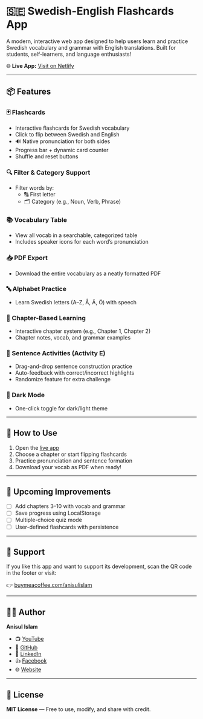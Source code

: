 # 🇸🇪 Swedish-English Flashcards App

A modern, interactive web app designed to help users learn and practice Swedish vocabulary and grammar with English translations. Built for students, self-learners, and language enthusiasts!

🌐 **Live App:** [Visit on Netlify](https://swedish-yki-test.netlify.app/)

---

## 📦 Features

### 🃏 Flashcards
- Interactive flashcards for Swedish vocabulary
- Click to flip between Swedish and English
- 🔊 Native pronunciation for both sides
- Progress bar + dynamic card counter
- Shuffle and reset buttons

### 🔍 Filter & Category Support
- Filter words by:
  - 🔠 First letter
  - 🗂 Category (e.g., Noun, Verb, Phrase)

### 📚 Vocabulary Table
- View all vocab in a searchable, categorized table
- Includes speaker icons for each word’s pronunciation

### 📥 PDF Export
- Download the entire vocabulary as a neatly formatted PDF

### 🔤 Alphabet Practice
- Learn Swedish letters (A–Z, Å, Ä, Ö) with speech

### 📘 Chapter-Based Learning
- Interactive chapter system (e.g., Chapter 1, Chapter 2)
- Chapter notes, vocab, and grammar examples

### 🧩 Sentence Activities (Activity E)
- Drag-and-drop sentence construction practice
- Auto-feedback with correct/incorrect highlights
- Randomize feature for extra challenge

### 🌙 Dark Mode
- One-click toggle for dark/light theme

---

## 🚀 How to Use

1. Open the [live app](https://your-app.netlify.app)
2. Choose a chapter or start flipping flashcards
3. Practice pronunciation and sentence formation
4. Download your vocab as PDF when ready!

---

## 📌 Upcoming Improvements

- [ ] Add chapters 3–10 with vocab and grammar
- [ ] Save progress using LocalStorage
- [ ] Multiple-choice quiz mode
- [ ] User-defined flashcards with persistence

---

## 🙌 Support

If you like this app and want to support its development, scan the QR code in the footer or visit:

👉 [buymeacoffee.com/anisulislam](https://buymeacoffee.com/anisul)

---

## 👨‍💻 Author

**Anisul Islam**  

- 📺 [YouTube](https://www.youtube.com/@anisul-islam)  
- 🐙 [GitHub](https://github.com/anisul-Islam)  
- 🔗 [LinkedIn](https://www.linkedin.com/in/anisul2020)  
- 👍 [Facebook](https://www.facebook.com/studywithanis)  
- 🌐 [Website](https://www.studywithanis.com/)

---

## 📄 License

**MIT License** — Free to use, modify, and share with credit.
